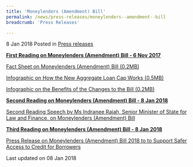 ```yaml
---
title: 'Moneylenders (Amendment) Bill'
permalink: /news/press-releases/moneylenders--amendment--bill
breadcrumb: 'Press Releases'

---
```



8 Jan 2018 Posted in [Press releases](/news/press-releases)

**<u>First Reading on Moneylenders (Amendment) Bill - 6 Nov 2017</u>** 

 

[Fact Sheet on Moneylenders (Amendment) Bill (0.2MB)](/files/news/press-releases/2018/01/FactsheetMLB.pdf)

 

[Infographic on How the New Aggregate Loan Cap Works (0.5MB)](/files/news/press-releases/2018/01/NewAggregateLoanCap.pdf)

 

[Infographic on the Benefits of the Changes to the Bill (0.2MB)](/files/news/press-releases/2018/01/BenefitsChangesMLB.pdf)

 

**<u>Second Reading on Moneylenders (Amendment) Bill - 8 Jan 2018</u>**

 

[Second Reading Speech by Ms Indranee Rajah, Senior Minister of State for Law and Finance, on Moneylenders (Amendment) Bill](/news/parliamentary-speeches/second-reading-speech-by-ms-indranee-rajah--senior-minister-of-s)

 

**<u>Third Reading on Moneylenders (Amendment) Bill - 8 Jan 2018</u>**

 

[Press Release on Moneylenders (Amendment) Bill 2018 to to Support Safer Access to Credit for Borrowers](/news/press-releases/moneylenders--amendment--bill-2018-to-support-safer-access-to-cr)

<p class="right-side-updated">Last updated on 08 Jan 2018
</p>
